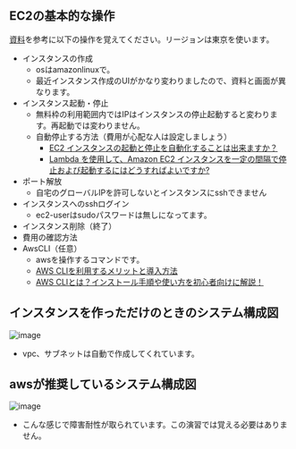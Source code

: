 ## EC2の基本的な操作
[資料](https://github.com/kichiram/aws)を参考に以下の操作を覚えてください。リージョンは東京を使います。
- インスタンスの作成
  - osはamazonlinuxで。
  - 最近インスタンス作成のUIがかなり変わりましたので、資料と画面が異なります。
- インスタンス起動・停止
  - 無料枠の利用範囲内ではIPはインスタンスの停止起動すると変わります。再起動では変わりません。
  - 自動停止する方法（費用が心配な人は設定しましょう）
    - [EC2 インスタンスの起動と停止を自動化することは出来ますか？](https://dev.classmethod.jp/articles/tsnote-ec2-ssm-automation/)
    - [Lambda を使用して、Amazon EC2 インスタンスを一定の間隔で停止および起動するにはどうすればよいですか?](https://dev.classmethod.jp/articles/tsnote-ec2-ssm-automation/)
- ポート解放
  - 自宅のグローバルIPを許可しないとインスタンスにsshできません 
- インスタンスへのsshログイン
  - ec2-userはsudoパスワードは無しになってます。
- インスタンス削除（終了）
- 費用の確認方法
- AwsCLI（任意）
  - awsを操作するコマンドです。
  - [AWS CLIを利用するメリットと導入方法](https://www.cloudsolution.tokai-com.co.jp/white-paper/2021/0617-239.html)
  - [AWS CLIとは？インストール手順や使い方を初心者向けに解説！](https://udemy.benesse.co.jp/development/system/aws-cli.html)
　
## インスタンスを作っただけのときのシステム構成図
![image](https://user-images.githubusercontent.com/20149115/163699566-6b8a83c3-ca91-4e92-bd6f-be10d0d5bb13.png)
- vpc、サブネットは自動で作成してくれています。

## awsが推奨しているシステム構成図
![image](https://user-images.githubusercontent.com/20149115/163699639-9ffaef8b-3363-42e3-832b-9e92907ae501.png)
- こんな感じで障害耐性が取られています。この演習では覚える必要はありません。
